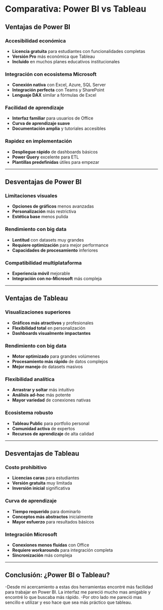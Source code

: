 # Comparativa: Power BI vs Tableau  


## **Ventajas de Power BI**

### **Accesibilidad económica**
- **Licencia gratuita** para estudiantes con funcionalidades completas
- **Versión Pro** más económica que Tableau
- **Incluido** en muchos planes educativos institucionales

###  **Integración con ecosistema Microsoft**
- **Conexión nativa** con Excel, Azure, SQL Server
- **Integración perfecta** con Teams y SharePoint
- **Lenguaje DAX** similar a fórmulas de Excel

### **Facilidad de aprendizaje**
- **Interfaz familiar** para usuarios de Office
- **Curva de aprendizaje suave**
- **Documentación amplia** y tutoriales accesibles

### **Rapidez en implementación**
- **Despliegue rápido** de dashboards básicos
- **Power Query** excelente para ETL
- **Plantillas predefinidas** útiles para empezar

---

## **Desventajas de Power BI**

### **Limitaciones visuales**
- **Opciones de gráficos** menos avanzadas
- **Personalización** más restrictiva
- **Estética base** menos pulida

### **Rendimiento con big data**
- **Lentitud** con datasets muy grandes
- **Requiere optimización** para mejor performance
- **Capacidades de procesamiento** inferiores

### **Compatibilidad multiplataforma**
- **Experiencia móvil** mejorable
- **Integración con no-Microsoft** más compleja

---

## **Ventajas de Tableau**

###  **Visualizaciones superiores**
- **Gráficos más atractivos** y profesionales
- **Flexibilidad total** en personalización
- **Dashboards visualmente impactantes**

###  **Rendimiento con big data**
- **Motor optimizado** para grandes volúmenes
- **Procesamiento más rápido** de datos complejos
- **Mejor manejo** de datasets masivos

### **Flexibilidad analítica**
- **Arrastrar y soltar** más intuitivo
- **Análisis ad-hoc** más potente
- **Mayor variedad** de conexiones nativas

### **Ecosistema robusto**
- **Tableau Public** para portfolio personal
- **Comunidad activa** de expertos
- **Recursos de aprendizaje** de alta calidad

---

##  **Desventajas de Tableau**

### **Costo prohibitivo**
- **Licencias caras** para estudiantes
- **Versión gratuita** muy limitada
- **Inversión inicial** significativa

###  **Curva de aprendizaje**
- **Tiempo requerido** para dominarlo
- **Conceptos más abstractos** inicialmente
- **Mayor esfuerzo** para resultados básicos

### **Integración Microsoft**
- **Conexiones menos fluidas** con Office
- **Requiere workarounds** para integración completa
- **Sincronización** más compleja

---

## **Conclusión: ¿Power BI o Tableau?**

-Desde mi acercamiento a estas dos herramientas encontré más facilidad para trabajar
en Power BI. La interfaz me pareció mucho mas amigable y encontré lo que buscaba 
más rápido.
-Por otro lado me pareció mas sencillo e utilizar y eso hace que sea más práctico que tableau.